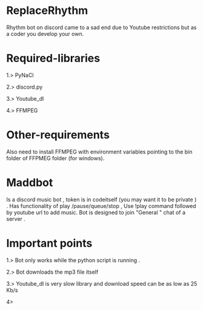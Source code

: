 # ReplaceRhythm
Rhythm bot on discord came to a sad end due to Youtube restrictions but as a coder you develop your own.

# Required-libraries 
1.> PyNaCl

2.> discord.py

3.> Youtube_dl

4.> FFMPEG

# Other-requirements 
Also need to install FFMPEG with environment variables pointing to the bin folder of FFPMEG folder (for windows). 

# Maddbot
Is a discord music bot , token is in codeitself (you may want it to be  private ) . Has functionality of play /pause/queue/stop ,
Use !play command followed by youtube url to add music. Bot is designed to join "General " chat of a server .

# Important points
1.> Bot only works while the python script is running .

2.> Bot downloads the mp3 file itself 

3.> Youtube_dl is very slow library and download speed can be as low as 25 Kb/s 

4>
